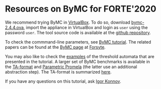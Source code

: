 # Resources on ByMC for FORTE'2020

We recommend trying ByMC in [VirtualBox](https://www.virtualbox.org/).  To do
so, download
[bymc-2.4.4.ova](http://forsyte.at/static/download/bymc-2.4.4.ova), import the
appliance in VirtualBox and login as `user` using the password `user`. The tool
source code is available at the [github
repository](https://github.com/konnov/bymc).

To check the commmand-line parameters, see [ByMC
tutorial](https://github.com/konnov/bymc/blob/master/bymc/doc/tutorial.md).
The related papers can be found at the [ByMC
page](https://forsyte.at/software/bymc/) at [Forsyte](https://forsyte.at).

You may also like to check the
[examples](https://github.com/konnov/fault-tolerant-benchmarks/tree/master/forte20)
of the threshold automata that are presented in the tutorial. A larger set of
ByMC benchmarks is available in the
[TA-format](https://github.com/konnov/fault-tolerant-benchmarks/tree/master/isola18/ta)
and [Parametric
Promela](https://github.com/konnov/fault-tolerant-benchmarks/tree/master/isola18/promela)
(the latter use an additional abstraction step). The TA-format is summarized
[here](https://github.com/konnov/bymc/blob/master/bymc/doc/ta-format.md).

If you have any questions on this tutorial, ask [Igor Konnov](https://konnov.github.io/).


